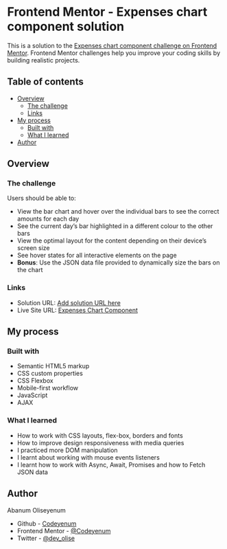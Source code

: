 # Frontend Mentor - Expenses chart component solution

This is a solution to the [Expenses chart component challenge on Frontend Mentor](https://www.frontendmentor.io/challenges/expenses-chart-component-e7yJBUdjwt). Frontend Mentor challenges help you improve your coding skills by building realistic projects. 

## Table of contents

- [Overview](#overview)
  - [The challenge](#the-challenge)
  - [Links](#links)
- [My process](#my-process)
  - [Built with](#built-with)
  - [What I learned](#what-i-learned)
- [Author](#author)


## Overview

### The challenge

Users should be able to:

- View the bar chart and hover over the individual bars to see the correct amounts for each day
- See the current day’s bar highlighted in a different colour to the other bars
- View the optimal layout for the content depending on their device’s screen size
- See hover states for all interactive elements on the page
- **Bonus**: Use the JSON data file provided to dynamically size the bars on the chart

### Links

- Solution URL: [Add solution URL here](https://your-solution-url.com)
- Live Site URL: [Expenses Chart Component](https://codeyenum.github.io/expenses-chart-component-main/)

## My process

### Built with

- Semantic HTML5 markup
- CSS custom properties
- CSS Flexbox
- Mobile-first workflow
- JavaScript
- AJAX

### What I learned

- How to work with CSS layouts, flex-box, borders and fonts
- How to improve design responsiveness with media queries
- I practiced more DOM manipulation 
- I learnt about working with mouse events listeners
- I learnt how to work with Async, Await, Promises and how to Fetch JSON data


## Author

Abanum Oliseyenum
- Github - [Codeyenum](https://github.com/Codeyenum/)
- Frontend Mentor - [@Codeyenum](https://www.frontendmentor.io/profile/codeyenum)
- Twitter - [@dev_olise](https://www.twitter.com/dev_olise)




